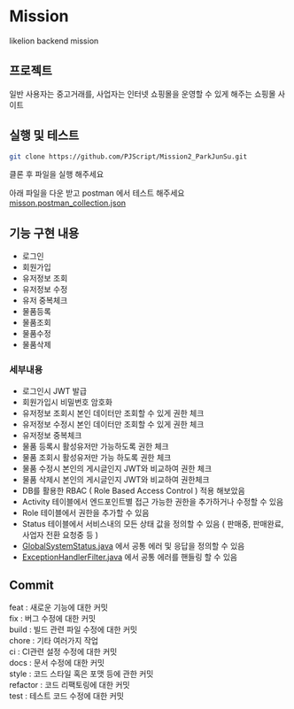 # Mission
likelion backend mission


## 프로젝트
일반 사용자는 중고거래를, 사업자는 인터넷 쇼핑몰을 운영할 수 있게 해주는 쇼핑몰 사이트



## 실행 및 테스트


```sh
git clone https://github.com/PJScript/Mission2_ParkJunSu.git
```
클론 후 파일을 실행 해주세요

아래 파일을 다운 받고 postman 에서 테스트 해주세요 <br />
[misson.postman_collection.json](https://github.com/PJScript/Mission2_ParkJunSu/files/14490775/misson.postman_collection.json)

## 기능 구현 내용
- 로그인
- 회원가입
- 유저정보 조회
- 유저정보 수정
- 유저 중복체크
- 물품등록
- 물품조회
- 물품수정
- 물품삭제

### 세부내용
- 로그인시 JWT 발급 
- 회원가입시 비밀번호 암호화 
- 유저정보 조회시 본인 데이터만 조회할 수 있게 권한 체크
- 유저정보 수정시 본인 데이터만 조회할 수 있게 권한 체크
- 유저정보 중복체크
- 물품 등록시 활성유저만 가능하도록 권한 체크
- 물품 조회시 활성유저만 가능 하도록 권한 체크
- 물품 수정시 본인의 게시글인지 JWT와 비교하여 권한 체크
- 물품 삭제시 본인의 게시글인지 JWT와 비교하여 권한체크
- DB를 활용한 RBAC ( Role Based Access Control ) 적용 해보았음
- Activity 테이블에서 엔드포인트별 접근 가능한 권한을 추가하거나 수정할 수 있음
- Role 테이블에서 권한을 추가할 수 있음
- Status 테이블에서 서비스내의 모든 상태 값을 정의할 수 있음 ( 판매중, 판매완료, 사업자 전환 요청중 등 )
- [GlobalSystemStatus.java](src%2Fmain%2Fjava%2Fcom%2Fexample%2Fstoreweb%2Fcommon%2FGlobalSystemStatus.java) 에서 공통 에러 및 응답을 정의할 수 있음
- [ExceptionHandlerFilter.java](src%2Fmain%2Fjava%2Fcom%2Fexample%2Fstoreweb%2Fcommon%2Fsecurity%2FExceptionHandlerFilter.java) 에서 공통 에러를 핸들링 할 수 있음





## Commit
feat : 새로운 기능에 대한 커밋 <br />
fix : 버그 수정에 대한 커밋  <br />
build : 빌드 관련 파일 수정에 대한 커밋  <br />
chore : 기타 여러가지 작업  <br />
ci : CI관련 설정 수정에 대한 커밋  <br />
docs : 문서 수정에 대한 커밋  <br />
style : 코드 스타일 혹은 포맷 등에 관한 커밋  <br />
refactor :  코드 리팩토링에 대한 커밋  <br />
test : 테스트 코드 수정에 대한 커밋  <br />
